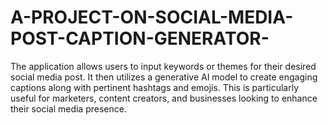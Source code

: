 # A-PROJECT-ON-SOCIAL-MEDIA-POST-CAPTION-GENERATOR-
The application allows users to input keywords or themes for their  desired social media post. It then utilizes a generative AI model to  create engaging captions along with pertinent hashtags and emojis.  This is particularly useful for marketers, content creators, and  businesses looking to enhance their social media presence.
